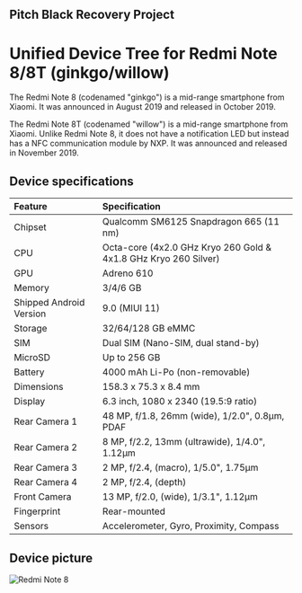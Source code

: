 ## Pitch Black Recovery Project

# Unified Device Tree for Redmi Note 8/8T (ginkgo/willow)

The Redmi Note 8 (codenamed "ginkgo") is a mid-range smartphone from Xiaomi. It was announced in August 2019 and released in October 2019.

The Redmi Note 8T (codenamed "willow") is a mid-range smartphone from Xiaomi. Unlike Redmi Note 8, it does not have a notification LED but instead has a NFC communication module by NXP. It was announced and released in November 2019.

## Device specifications

| Feature                 | Specification                                                   |
| :---------------------- | :---------------------------------------------------------------|
| Chipset                 | Qualcomm SM6125 Snapdragon 665 (11 nm)                          |
| CPU                     | Octa-core (4x2.0 GHz Kryo 260 Gold & 4x1.8 GHz Kryo 260 Silver) |
| GPU                     | Adreno 610                                                      |
| Memory                  | 3/4/6 GB                                                        |
| Shipped Android Version | 9.0 (MIUI 11)                                                   |
| Storage                 | 32/64/128 GB eMMC                                               |
| SIM                     | Dual SIM (Nano-SIM, dual stand-by)                              |
| MicroSD                 | Up to 256 GB                                                    |
| Battery                 | 4000 mAh Li-Po (non-removable)                                  |
| Dimensions              | 158.3 x 75.3 x 8.4 mm                                           |
| Display                 | 6.3 inch, 1080 x 2340 (19.5:9 ratio)                            |
| Rear Camera 1           | 48 MP, f/1.8, 26mm (wide), 1/2.0", 0.8µm, PDAF                  |
| Rear Camera 2           | 8 MP, f/2.2, 13mm (ultrawide), 1/4.0", 1.12µm                   |
| Rear Camera 3           | 2 MP, f/2.4, (macro), 1/5.0", 1.75µm                            |
| Rear Camera 4           | 2 MP, f/2.4, (depth)                                            |
| Front Camera            | 13 MP, f/2.0, (wide), 1/3.1", 1.12µm                            |
| Fingerprint             | Rear-mounted                                                    |
| Sensors                 | Accelerometer, Gyro, Proximity, Compass                         |

## Device picture

![Redmi Note 8](https://i01.appmifile.com/webfile/globalimg/products/pc/redmi-note-8/specs1.png)
